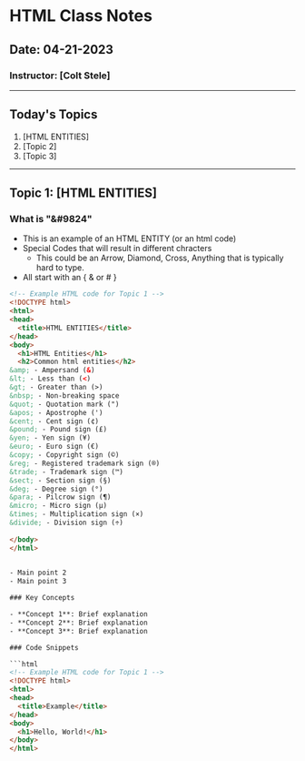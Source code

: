 # HTML Class Notes

## Date: 04-21-2023

### Instructor: [Colt Stele]

---

## Today's Topics

1. [HTML ENTITIES]
2. [Topic 2]
3. [Topic 3]

---

## Topic 1: [HTML ENTITIES]

### What is "&#9824"
- This is an example of an HTML ENTITY (or an html code)
- Special Codes that will result in different chracters
  - This could be an Arrow, Diamond, Cross, Anything that is typically hard to type.
- All start with an { & or # } 
```html
<!-- Example HTML code for Topic 1 -->
<!DOCTYPE html>
<html>
<head>
  <title>HTML ENTITIES</title>
</head>
<body>
  <h1>HTML Entities</h1>
  <h2>Common html entities</h2>
&amp; - Ampersand (&)
&lt; - Less than (<)
&gt; - Greater than (>)
&nbsp; - Non-breaking space
&quot; - Quotation mark (")
&apos; - Apostrophe (')
&cent; - Cent sign (¢)
&pound; - Pound sign (£)
&yen; - Yen sign (¥)
&euro; - Euro sign (€)
&copy; - Copyright sign (©)
&reg; - Registered trademark sign (®)
&trade; - Trademark sign (™)
&sect; - Section sign (§)
&deg; - Degree sign (°)
&para; - Pilcrow sign (¶)
&micro; - Micro sign (µ)
&times; - Multiplication sign (×)
&divide; - Division sign (÷)  
  
</body>
</html>
  

- Main point 2
- Main point 3

### Key Concepts

- **Concept 1**: Brief explanation
- **Concept 2**: Brief explanation
- **Concept 3**: Brief explanation

### Code Snippets

```html
<!-- Example HTML code for Topic 1 -->
<!DOCTYPE html>
<html>
<head>
  <title>Example</title>
</head>
<body>
  <h1>Hello, World!</h1>
</body>
</html>
